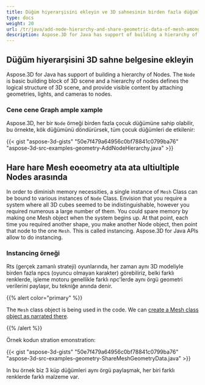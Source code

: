 ```yaml
---
title: Düğüm hiyerarşisini ekleyin ve 3D sahnesinin birden fazla düğümleri arasında örgü geometrik verilerini paylaşın
type: docs
weight: 20
url: /tr/java/add-node-hierarchy-and-share-geometric-data-of-mesh-among-multiple-nodes-of-3d-scene/
description: Aspose.3D for Java has support of building a hierarchy of Nodes. The Node is basic building block of 3D scene and a hierarchy of nodes defines the logical structure of 3D scene, and provide visible content by attaching geometries, lights, and cameras to nodes.
---
```

##  **Düğüm hiyerarşisini 3D sahne belgesine ekleyin**
Aspose.3D for Java has support of building a hierarchy of Nodes. The `Node` is basic building block of 3D scene and a hierarchy of nodes defines the logical structure of 3D scene, and provide visible content by attaching geometries, lights, and cameras to nodes.
###  **Cene cene Graph ample xample**

Aspose.3D, her bir `Node` örneği birden fazla çocuk düğümüne sahip olabilir, bu örnekte, kök düğümünü döndürürsek, tüm çocuk düğümleri de etkilenir:

{{< gist "aspose-3d-gists" "50e7f479a64956c0bf78841c0799ba76" "aspose-3d-src-examples-geometry-AddNodeHierarchy.java" >}}
##  **Hare hare Mesh eoeometry ata ata ultiultiple Nodes arasında**
In order to diminish memory necessities, a single instance of `Mesh` Class can be bound to various instances of `Node` Class. Envision that you require a system where all 3D cubes seemed to be indistinguishable, however you required numerous a large number of them. You could spare memory by making one Mesh object when the system begins up. At that point, each time you required another shape, you make another Node object, then point that node to the one `Mesh`. This is called instancing. Aspose.3D for Java APIs allow to do instancing.
###  **Instancing örneği**
Rts (gerçek zamanlı strateji) oyunlarında, her zaman aynı 3D modeliyle birden fazla npcs (oyuncu olmayan karakter) görebiliriz, belki farklı renklerde, işleme motoru genellikle farklı npc'lerde aynı örgü geometri verilerini paylaşır, bu tekniğe anında denir.

{{% alert color="primary" %}} 

The `Mesh` class object is being used in the code. We can [create a Mesh class object as narrated there](https://docs.dynabic.com/display/3djava/Create+3D+Mesh+and+Scene).

{{% /alert %}} 

Örnek kodun stration emonstration:

{{< gist "aspose-3d-gists" "50e7f479a64956c0bf78841c0799ba76" "aspose-3d-src-examples-geometry-ShareMeshGeometryData.java" >}}


In bu örnek biz 3 küp düğümleri aynı örgü paylaşmak, her biri farklı renklerde farklı malzeme var.
